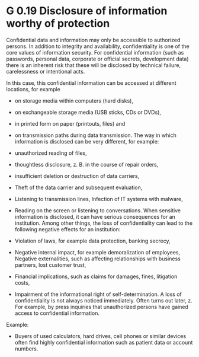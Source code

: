 G 0.19 Disclosure of information worthy of protection
================================================

Confidential data and information may only be accessible to authorized persons. In addition to integrity and availability, confidentiality is one of the core values ​​of information security. For confidential information (such as passwords, personal data, corporate or official secrets, development data) there is an inherent risk that these will be disclosed by technical failure, carelessness or intentional acts.

In this case, this confidential information can be accessed at different locations, for example

* on storage media within computers (hard disks),
* on exchangeable storage media (USB sticks, CDs or DVDs),
* in printed form on paper (printouts, files) and
* on transmission paths during data transmission.
The way in which information is disclosed can be very different, for example:

* unauthorized reading of files,
* thoughtless disclosure, z. B. in the course of repair orders,
* insufficient deletion or destruction of data carriers,
* Theft of the data carrier and subsequent evaluation,
* Listening to transmission lines,
Infection of IT systems with malware,
* Reading on the screen or listening to conversations.
When sensitive information is disclosed, it can have serious consequences for an institution. Among other things, the loss of confidentiality can lead to the following negative effects for an institution:

* Violation of laws, for example data protection, banking secrecy,
* Negative internal impact, for example demoralization of employees,
Negative externalities, such as affecting relationships with business partners, lost customer trust,
* Financial implications, such as claims for damages, fines, litigation costs,
* Impairment of the informational right of self-determination.
A loss of confidentiality is not always noticed immediately. Often turns out later, z. For example, by press inquiries that unauthorized persons have gained access to confidential information.

Example:

* Buyers of used calculators, hard drives, cell phones or similar devices often find highly confidential information such as patient data or account numbers.
